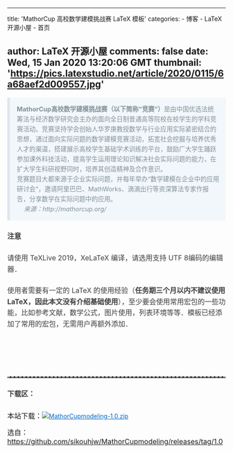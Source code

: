
---
title: 'MathorCup 高校数学建模挑战赛 LaTeX 模板'
categories: 
    - 博客
    - LaTeX 开源小屋
    - 首页

author: LaTeX 开源小屋
comments: false
date: Wed, 15 Jan 2020 13:20:06 GMT
thumbnail: 'https://pics.latexstudio.net/article/2020/0115/6a68aef2d009557.jpg'
---

<div>   
<p>
                                                        </p><section class="output_wrapper" id="output_wrapper_id" style="font-size: 16px; color: rgb(62, 62, 62); line-height: 1.6; letter-spacing: 0px; font-family: "Helvetica Neue", Helvetica, "Hiragino Sans GB", "Microsoft YaHei", Arial, sans-serif;"><blockquote style="line-height: inherit; padding: 15px 15px 15px 1rem; font-size: 0.9em; margin: 1em 0px; color: rgb(129, 145, 152); border-left: 6px solid rgb(220, 230, 240); background: rgb(242, 247, 251); overflow: auto; overflow-wrap: normal; word-break: normal;"><p style="font-size: inherit; color: inherit; line-height: inherit; padding: 0px; margin-top: 0px; margin-bottom: 0px;"><strong style="font-size: inherit; color: inherit; line-height: inherit; margin: 0px; padding: 0px;">MathorCup高校数学建模挑战赛（以下简称“竞赛”）</strong>是由中国优选法统筹法与经济数学研究会主办的面向全日制普通高等院校在校学生的学科竞赛活动。竞赛坚持学会创始人华罗庚教授数学与行业应用实际紧密结合的思想，通过面向实际问题的数学建模竞赛活动，拓宽社会挖掘与培养优秀人才的渠道，搭建展示高校学生基础学术训练的平台，鼓励广大学生踊跃参加课外科技活动，提高学生运用理论知识解决社会实际问题的能力，在扩大学生科研视野同时，培养其创造精神及合作意识。</p><p style="font-size: inherit; color: inherit; line-height: inherit; padding: 0px; margin-top: 0px; margin-bottom: 0px;">竞赛题目大都来源于企业实际问题，并每年举办“数学建模在企业中的应用研讨会”，邀请阿里巴巴、MathWorks、滴滴出行等资深算法专家作报告，分享数学在实际问题中的应用。    <br>     <em style="font-size: inherit; color: inherit; line-height: inherit; margin: 0px; padding: 0px;">来源：http://mathorcup.org/</em></p></blockquote><p style="font-size: inherit; color: inherit; line-height: inherit; padding: 0px; margin-top: 1.5em; margin-bottom: 1.5em;"><strong style="font-size: inherit; color: inherit; line-height: inherit; margin: 0px; padding: 0px;">注意</strong></p><p style="font-size: inherit; color: inherit; line-height: inherit; padding: 0px; margin-top: 1.5em; margin-bottom: 1.5em;">请使用 TeXLive 2019，XeLaTeX 编译，请选用支持 UTF 8编码的编辑器．</p><p style="font-size: inherit; color: inherit; line-height: inherit; padding: 0px; margin-top: 1.5em; margin-bottom: 1.5em;">使用者需要有一定的 LaTeX 的使用经验（<strong style="font-size: inherit; color: inherit; line-height: inherit; margin: 0px; padding: 0px;">任务期三个月以内不建议使用LaTeX，因此本文没有介绍基础使用</strong>），至少要会使用常用宏包的一些功能，比如参考文献，数学公式，图片使用，列表环境等等．模板已经添加了常用的宏包，无需用户再额外添加．</p><figure style="font-size: inherit; color: inherit; line-height: inherit; margin: 0px; padding: 0px;"><img src="https://pics.latexstudio.net/article/2020/0115/6a68aef2d009557.jpg" alt title style="font-size: inherit; color: inherit; line-height: inherit; padding: 0px; display: block; margin: 0px auto; max-width: 100%;" referrerpolicy="no-referrer"><figcaption style="line-height: inherit; margin: 0px; padding: 0px; margin-top: 10px; text-align: center; color: rgb(153, 153, 153); font-size: 0.7em;"></figcaption></figure><figure style="font-size: inherit; color: inherit; line-height: inherit; margin: 0px; padding: 0px;"><img src="https://pics.latexstudio.net/article/2020/0115/1f49b915066a309.jpg" alt title style="font-size: inherit; color: inherit; line-height: inherit; padding: 0px; display: block; margin: 0px auto; max-width: 100%;" referrerpolicy="no-referrer"><figcaption style="line-height: inherit; margin: 0px; padding: 0px; margin-top: 10px; text-align: center; color: rgb(153, 153, 153); font-size: 0.7em;"></figcaption></figure><figure style="font-size: inherit; color: inherit; line-height: inherit; margin: 0px; padding: 0px;"><img src="https://pics.latexstudio.net/article/2020/0115/f90d3c12bca2263.jpg" alt title style="font-size: inherit; color: inherit; line-height: inherit; padding: 0px; display: block; margin: 0px auto; max-width: 100%;" referrerpolicy="no-referrer"><figcaption style="line-height: inherit; margin: 0px; padding: 0px; margin-top: 10px; text-align: center; color: rgb(153, 153, 153); font-size: 0.7em;"></figcaption></figure><figure style="font-size: inherit; color: inherit; line-height: inherit; margin: 0px; padding: 0px;"><img src="https://pics.latexstudio.net/article/2020/0115/54e02d48ad65580.jpg" alt title style="font-size: inherit; color: inherit; line-height: inherit; padding: 0px; display: block; margin: 0px auto; max-width: 100%;" referrerpolicy="no-referrer"><figcaption style="line-height: inherit; margin: 0px; padding: 0px; margin-top: 10px; text-align: center; color: rgb(153, 153, 153); font-size: 0.7em;"></figcaption></figure><figure style="font-size: inherit; color: inherit; line-height: inherit; margin: 0px; padding: 0px;"><img src="https://pics.latexstudio.net/article/2020/0115/ace1b45362acea4.jpg" alt title style="font-size: inherit; color: inherit; line-height: inherit; padding: 0px; display: block; margin: 0px auto; max-width: 100%;" referrerpolicy="no-referrer"><figcaption style="line-height: inherit; margin: 0px; padding: 0px; margin-top: 10px; text-align: center; color: rgb(153, 153, 153); font-size: 0.7em;"></figcaption></figure><figure style="font-size: inherit; color: inherit; line-height: inherit; margin: 0px; padding: 0px;"><img src="https://pics.latexstudio.net/article/2020/0115/5719f320640dc1c.jpg" alt title style="font-size: inherit; color: inherit; line-height: inherit; padding: 0px; display: block; margin: 0px auto; max-width: 100%;" referrerpolicy="no-referrer"><figcaption style="line-height: inherit; margin: 0px; padding: 0px; margin-top: 10px; text-align: center; color: rgb(153, 153, 153); font-size: 0.7em;"></figcaption></figure><figure style="font-size: inherit; color: inherit; line-height: inherit; margin: 0px; padding: 0px;"><img src="https://pics.latexstudio.net/article/2020/0115/334fd622362df57.jpg" alt title style="font-size: inherit; color: inherit; line-height: inherit; padding: 0px; display: block; margin: 0px auto; max-width: 100%;" referrerpolicy="no-referrer"><figcaption style="line-height: inherit; margin: 0px; padding: 0px; margin-top: 10px; text-align: center; color: rgb(153, 153, 153); font-size: 0.7em;"></figcaption></figure><hr style="font-size: inherit; color: inherit; line-height: inherit; padding: 0px; height: 1px; margin: 1.5rem 0px; border-right: none; border-bottom: none; border-left: none; border-image: initial; border-top-style: dashed; border-top-color: rgb(165, 165, 165);"><p style="font-size: inherit; color: inherit; line-height: inherit; padding: 0px; margin-top: 1.5em; margin-bottom: 1.5em;"><strong style="font-size: inherit; color: inherit; line-height: inherit; margin: 0px; padding: 0px;">下载区：</strong></p></section><p><span style="font-size: 16px;">本站下载：</span><img src="https://pics.latexstudio.net/article/2020/0115/a4e736927da4f89.gif" referrerpolicy="no-referrer"><a href="https://static.latexstudio.net/article/2020/0115/MathorCupmodeling-1.0.zip" title="MathorCupmodeling-1.0.zip" style="color: rgb(0, 102, 204);">MathorCupmodeling-1.0.zip</a></p><p><span style="font-size: 16px;">选自：<a href="https://github.com/sikouhjw/MathorCupmodeling/releases/tag/1.0">https://github.com/sikouhjw/MathorCupmodeling/releases/tag/1.0</a></span></p>                        <p></p>
                        <!-- E 正文 -->
                      
</div>
            